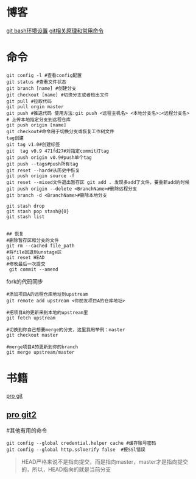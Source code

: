 # 博客
[git bash环境设置](https://blog.csdn.net/jingtingfengguo/article/details/51892864)
[git相关原理和常用命令](https://segmentfault.com/a/1190000017114656)

# 命令
```
git config -l #查看config配置
git status #查看文件状态
git branch [name] #创建分支
git checkout [name] #切换分支或者检出文件
git pull #拉取代码
git pull orgin master
git push #推送代码 使用方法:git push <远程主机名> <本地分支名>:<远程分支名>
# 上传本地指定分支到远程仓库
git push origin [name]
git checkout#命令用于切换分支或恢复工作树文件
tag创建
git tag v1.0#创建标签
git  tag v0.9 471fd27#对指定commit打tag
git push origin v0.9#push单个tag
git push --tags#push所有tag
git reset --hard#从历史中恢复
git push origin source -f
git reset --mixed文件退出暂存区 git add . 发现多add了文件，要重新add的时候
git push origin --delete <BranchName>#删除远程分支
git branch -d <BranchName>#删除本地分支

git stash drop
git stash pop stash@{0}
git stash list


## 恢复
#删除暂存区和分支的文件
git rm --cached file_path
#将file回退到unstage区
git reset HEAD
#修改最后一次提交
 git commit --amend
```
fork的代码同步

```
#添加项目A的远程仓库地址到upstream
git remote add upstream <你朋友项目A的仓库地址>

#把项目A的更新来到本地的upstream里
git fetch upstream

#切换到你自己想要merge的分支，这里我用举例：master
git checkout master

#merge项目A的更新到你的branch
git merge upstream/master
```



# 书籍

[pro git](https://gitee.com/progit/)

[pro git2](https://progit.bootcss.com/)
---
#其他有用的命令
```
git config --global credential.helper cache #缓存账号密码
git config --global http.sslVerify false  #报SSl错误

```



> HEAD严格来说不是指向提交，而是指向master，master才是指向提交的，所以，HEAD指向的就是当前分支

